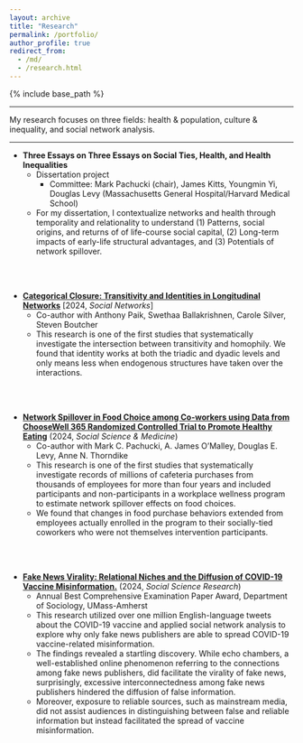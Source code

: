 ```yaml
---
layout: archive
title: "Research"
permalink: /portfolio/
author_profile: true
redirect_from: 
  - /md/
  - /research.html
---
```


{% include base_path %}


---

My research focuses on three fields: health & population, culture & inequality, and social network analysis. 

---

  * **Three Essays on Three Essays on Social Ties, Health, and Health Inequalities**  
      * Dissertation project
          * Committee: Mark Pachucki (chair), James Kitts, Youngmin Yi, Douglas Levy (Massachusetts General Hospital/Harvard Medical School)
      * For my dissertation, I contextualize networks and health through temporality and relationality to understand (1) Patterns, social origins, and returns of of life-course social capital, (2) Long-term impacts of early-life structural advantages, and (3) Potentials of network spillover.
   
<br/><br/> 

  * **[Categorical Closure: Transitivity and Identities in Longitudinal Networks](https://doi.org/10.1016/j.socnet.2024.06.004)** [2024, *Social Networks*] 
      * Co-author with Anthony Paik, Swethaa Ballakrishnen, Carole Silver, Steven Boutcher
      * This research is one of the first studies that systematically investigate the intersection between transitivity and homophily. We found that identity works at both the triadic and dyadic levels and only means less when endogenous structures have taken over the interactions.

<br/><br/> 

  * **[Network Spillover in Food Choice among Co-workers using Data from ChooseWell 365 Randomized Controlled Trial to Promote Healthy Eating](https://doi.org/10.1016/j.socscimed.2024.117033)** (2024, *Social Science & Medicine*) 
      * Co-author with Mark C. Pachucki, A. James O’Malley, Douglas E. Levy, Anne N. Thorndike
      * This research is one of the first studies that systematically investigate records of millions of cafeteria purchases from thousands of employees for more than four years and included participants and non-participants in a workplace wellness program to estimate network spillover effects on food choices.
      * We found that changes in food purchase behaviors extended from employees actually enrolled in the program to their socially-tied coworkers who were not themselves intervention participants.  

<br/><br/>

  * **[Fake News Virality: Relational Niches and the Diffusion of COVID-19 Vaccine Misinformation.](https://doi.org/10.1016/j.ssresearch.2024.103004)** (2024, *Social Science Research*) 
      * Annual Best Comprehensive Examination Paper Award, Department of Sociology, UMass-Amherst
      * This research utilized over one million English-language tweets about the COVID-19 vaccine and applied social network analysis to explore why only fake news publishers are able to spread COVID-19 vaccine-related misinformation.
      * The findings revealed a startling discovery. While echo chambers, a well-established online phenomenon referring to the connections among fake news publishers, did facilitate the virality of fake news, surprisingly, excessive interconnectedness among fake news publishers hindered the diffusion of false information.
      * Moreover, exposure to reliable sources, such as mainstream media, did not assist audiences in distinguishing between false and reliable information but instead facilitated the spread of vaccine misinformation.

<br/><br/>
